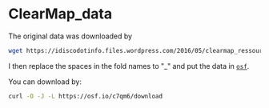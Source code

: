 # ClearMap_data

The original data was downloaded by 

```bash
wget https://idiscodotinfo.files.wordpress.com/2016/05/clearmap_ressources_mouse_brain.zip
```

I then replace the spaces in the fold names to "_" and put the data in [`osf`](https://osf.io/c7qm6/).

You can download by:

```bash
curl -O -J -L https://osf.io/c7qm6/download
```
